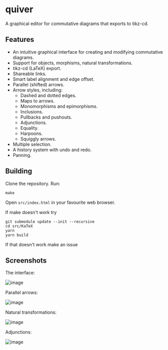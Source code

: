 # quiver
A graphical editor for commutative diagrams that exports to tikz-cd.

## Features
- An intuitive graphical interface for creating and modifying commutative diagrams.
- Support for objects, morphisms, natural transformations.
- tikz-cd (LaTeX) export.
- Shareable links.
- Smart label alignment and edge offset.
- Parallel (shifted) arrows.
- Arrow styles, including:
    - Dashed and dotted edges.
    - Maps to arrows.
    - Monomorphisms and epimorphisms.
    - Inclusions.
    - Pullbacks and pushouts.
    - Adjunctions.
    - Equality.
    - Harpoons.
    - Squiggly arrows.
- Multiple selection.
- A history system with undo and redo.
- Panning.

## Building
Clone the repository. Run:
```
make
```
Open `src/index.html` in your favourite web browser.

If make doesn't work try
```
git submodule update --init --recursive
cd src/KaTeX
yarn
yarn build
```

If that doesn't work make an issue

## Screenshots
The interface:

![image](https://user-images.githubusercontent.com/3943692/50499043-fd45be80-0a3d-11e9-8fdf-fabeb5476334.png)

Parallel arrows:

![image](https://user-images.githubusercontent.com/3943692/50520129-7aad1580-0ab6-11e9-93f8-3981af4f5e37.png)

Natural transformations:

![image](https://user-images.githubusercontent.com/3943692/50520158-a7f9c380-0ab6-11e9-932e-08d22bd8f125.png)

Adjunctions:

![image](https://user-images.githubusercontent.com/3943692/50531538-7c50fa80-0b03-11e9-9d94-f859395e340f.png)
